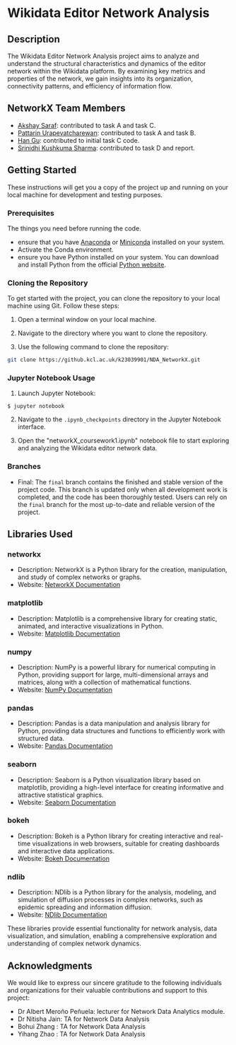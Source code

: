 # Wikidata Editor Network Analysis

## Description

The Wikidata Editor Network Analysis project aims to analyze and understand the structural characteristics and dynamics of the editor network within the Wikidata platform. By examining key metrics and properties of the network, we gain insights into its organization, connectivity patterns, and efficiency of information flow.

## NetworkX Team Members

- [Akshay Saraf](https://github.kcl.ac.uk/k23039901): contributed to task A and task C.
- [Pattarin Urapevatcharewan](https://github.kcl.ac.uk/k23036414): contributed to task A and task B.
- [Han Gu](https://github.kcl.ac.uk/k23055630): contributed to initial task C code.
- [Srinidhi Kushkuma Sharma](https://github.kcl.ac.uk/k23028061): contributed to task D and report.

## Getting Started

These instructions will get you a copy of the project up and running on your local machine for development and testing purposes.

### Prerequisites

The things you need before running the code.

- ensure that you have [Anaconda](https://www.anaconda.com/products/distribution) or [Miniconda](https://docs.conda.io/en/latest/miniconda.html) installed on your system.
- Activate the Conda environment.
- ensure you have Python installed on your system. You can download and install Python from the official [Python website](https://www.python.org/downloads/).

### Cloning the Repository

To get started with the project, you can clone the repository to your local machine using Git. Follow these steps:

1. Open a terminal window on your local machine.

2. Navigate to the directory where you want to clone the repository.

3. Use the following command to clone the repository:

```bash
git clone https://github.kcl.ac.uk/k23039901/NDA_NetworkX.git
```

### Jupyter Notebook Usage

1. Launch Jupyter Notebook:

```
$ jupyter notebook
```

2. Navigate to the `.ipynb_checkpoints` directory in the Jupyter Notebook interface.

3. Open the "networkX_coursework1.ipynb" notebook file to start exploring and analyzing the Wikidata editor network data.

### Branches

- Final: The `final` branch contains the finished and stable version of the project code. This branch is updated only when all development work is completed, and the code has been thoroughly tested. Users can rely on the `final` branch for the most up-to-date and reliable version of the project.

## Libraries Used

### networkx

- Description: NetworkX is a Python library for the creation, manipulation, and study of complex networks or graphs.
- Website: [NetworkX Documentation](https://networkx.org/documentation/stable/)

### matplotlib

- Description: Matplotlib is a comprehensive library for creating static, animated, and interactive visualizations in Python.
- Website: [Matplotlib Documentation](https://matplotlib.org/stable/contents.html)

### numpy

- Description: NumPy is a powerful library for numerical computing in Python, providing support for large, multi-dimensional arrays and matrices, along with a collection of mathematical functions.
- Website: [NumPy Documentation](https://numpy.org/doc/stable/)

### pandas

- Description: Pandas is a data manipulation and analysis library for Python, providing data structures and functions to efficiently work with structured data.
- Website: [Pandas Documentation](https://pandas.pydata.org/pandas-docs/stable/)

### seaborn

- Description: Seaborn is a Python visualization library based on matplotlib, providing a high-level interface for creating informative and attractive statistical graphics.
- Website: [Seaborn Documentation](https://seaborn.pydata.org/tutorial.html)

### bokeh

- Description: Bokeh is a Python library for creating interactive and real-time visualizations in web browsers, suitable for creating dashboards and interactive data applications.
- Website: [Bokeh Documentation](https://docs.bokeh.org/en/latest/index.html)

### ndlib

- Description: NDlib is a Python library for the analysis, modeling, and simulation of diffusion processes in complex networks, such as epidemic spreading and information diffusion.
- Website: [NDlib Documentation](https://ndlib.readthedocs.io/en/latest/)

These libraries provide essential functionality for network analysis, data visualization, and simulation, enabling a comprehensive exploration and understanding of complex network dynamics.

## Acknowledgments

We would like to express our sincere gratitude to the following individuals and organizations for their valuable contributions and support to this project:

- Dr Albert Meroño Peñuela: lecturer for Network Data Analytics module.
- Dr Nitisha Jain: TA for Network Data Analysis
- Bohui Zhang : TA for Network Data Analysis
- Yihang Zhao : TA for Network Data Analysis
